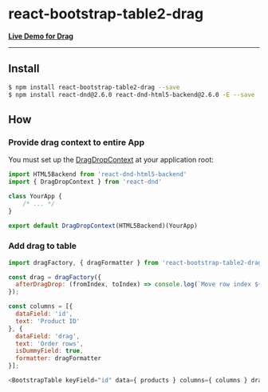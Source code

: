 # react-bootstrap-table2-drag

**[Live Demo for Drag](https://react-bootstrap-table.github.io/react-bootstrap-table2/storybook/index.html?selectedKind=Drag%20and%20Drop)**

-----

## Install

```sh
$ npm install react-bootstrap-table2-drag --save
$ npm install react-dnd@2.6.0 react-dnd-html5-backend@2.6.0 -E --save
```

## How

### Provide drag context to entire App

You must set up the [DragDropContext](http://react-dnd.github.io/react-dnd/docs/api/drag-drop-context) at your application root:

```js
import HTML5Backend from 'react-dnd-html5-backend'
import { DragDropContext } from 'react-dnd'

class YourApp {
	/* ... */
}

export default DragDropContext(HTML5Backend)(YourApp)
```

### Add drag to table

```js
import dragFactory, { dragFormatter } from 'react-bootstrap-table2-drag';

const drag = dragFactory({
  afterDragDrop: (fromIndex, toIndex) => console.log(`Move row index ${fromIndex} to index ${toIndex}`)
});

const columns = [{
  dataField: 'id',
  text: 'Product ID'
}, {
  dataField: 'drag',
  text: 'Order rows',
  isDummyField: true,
  formatter: dragFormatter
}];

<BootstrapTable keyField="id" data={ products } columns={ columns } drag={drag} />
```


